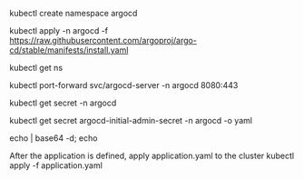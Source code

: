 kubectl create namespace argocd

kubectl apply -n argocd -f https://raw.githubusercontent.com/argoproj/argo-cd/stable/manifests/install.yaml

kubectl get ns

kubectl port-forward svc/argocd-server -n argocd 8080:443

kubectl get secret -n argocd

kubectl get secret argocd-initial-admin-secret -n argocd -o yaml

echo <VALUE> | base64 -d; echo



After the application is defined, apply application.yaml to the cluster
kubectl apply -f application.yaml
